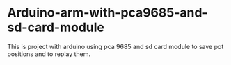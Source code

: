 # Arduino-arm-with-pca9685-and-sd-card-module
This is project with arduino using pca 9685 and sd card module to save pot positions and to replay them.
